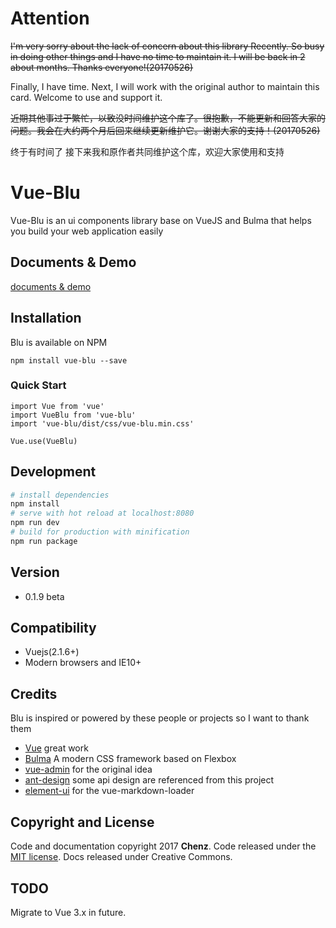 # Attention
~~I'm very sorry about the lack of concern about this library Recently. So busy in doing other things and I have no time to  maintain it. I will be back in 2 about months. Thanks everyone!(20170526)~~

Finally, I have time. Next, I will work with the original author to maintain this card. Welcome to use and support it.

~~近期其他事过于繁忙，以致没时间维护这个库了。很抱歉，不能更新和回答大家的问题。我会在大约两个月后回来继续更新维护它。谢谢大家的支持！(20170526)~~

终于有时间了 接下来我和原作者共同维护这个库，欢迎大家使用和支持 

# Vue-Blu
Vue-Blu is an ui components library base on VueJS and Bulma that helps you build your web application easily

## Documents & Demo
[documents & demo](https://chenz24.github.io/vue-blu/#/)

## Installation
Blu is available on NPM
```
npm install vue-blu --save
```
### Quick Start
```
import Vue from 'vue'
import VueBlu from 'vue-blu'
import 'vue-blu/dist/css/vue-blu.min.css'

Vue.use(VueBlu)

```

## Development

```bash
# install dependencies
npm install
# serve with hot reload at localhost:8080
npm run dev
# build for production with minification
npm run package
```

## Version

- 0.1.9 beta

## Compatibility

- Vuejs(2.1.6+)
- Modern browsers and IE10+

## Credits
Blu is inspired or powered by these people or projects so I want to thank them

- [Vue](https://github.com/vuejs/vue) great work
- [Bulma](https://github.com/jgthms/bulma) A modern CSS framework based on Flexbox
- [vue-admin](https://github.com/vue-bulma/vue-admin) for the original idea
- [ant-design](https://github.com/ant-design/ant-design) some api design are referenced from this project
- [element-ui](http://github.com/elemefe) for the vue-markdown-loader

## Copyright and License
Code and documentation copyright 2017 **Chenz**. Code released under the [MIT license](LICENSE.md). Docs released under Creative Commons.

## TODO
Migrate to Vue 3.x in future.
